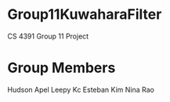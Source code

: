 # Group11KuwaharaFilter
CS 4391 Group 11 Project

# Group Members
Hudson Apel
Leepy Kc
Esteban Kim
Nina Rao
 

